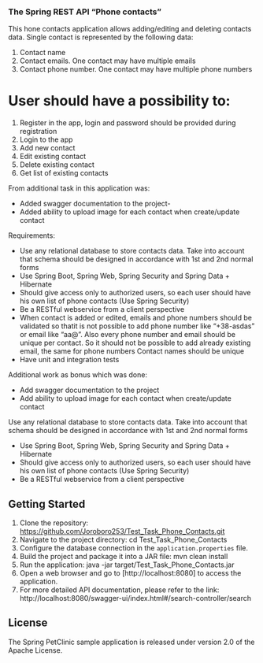 ### The Spring REST API “Phone contacts”
This hone contacts application allows adding/editing and deleting contacts data. Single contact is represented by the following data:
1. Contact name
2. Contact emails. One contact may have multiple emails
3. Contact phone number. One contact may have multiple phone numbers
# User should have a possibility to:
1. Register in the app, login and password should be provided during registration
2. Login to the app
3. Add new contact
4. Edit existing contact
5. Delete existing contact
6. Get list of existing contacts

From additional task in this application was:
- Added swagger documentation to the project-
- Added ability to upload image for each contact when create/update contact

Requirements:

- Use any relational database to store contacts data. Take into account that schema should be designed in accordance with 1st and 2nd normal forms
- Use Spring Boot, Spring Web, Spring Security and Spring Data + Hibernate
- Should give access only to authorized users, so each user should have his own list of phone contacts (Use Spring Security)
- Be a RESTful webservice from a client perspective
- When contact is added or edited, emails and phone numbers should be validated so thatit is not possible to add phone number like “+38-asdas” or email like “aa@”. Also every phone number and email should be unique per contact. So it should not be possible to add already existing email, the same for phone numbers
Contact names should be unique
- Have unit and integration tests

Additional work as bonus which was done:
- Add swagger documentation to the project
- Add ability to upload image for each contact when create/update contact

Use any relational database to store contacts data. Take into account that schema should be designed in accordance with 1st and 2nd normal forms
- Use Spring Boot, Spring Web, Spring Security and Spring Data + Hibernate
- Should give access only to authorized users, so each user should have his own list of phone contacts (Use Spring Security)
- Be a RESTful webservice from a client perspective

## Getting Started
1. Clone the repository: 
  https://github.com/Joroboro253/Test_Task_Phone_Contacts.git
2. Navigate to the project directory: 
  cd Test_Task_Phone_Contacts
3. Configure the database connection in the `application.properties` file.
4. Build the project and package it into a JAR file: 
  mvn clean install
5. Run the application:
java -jar target/Test_Task_Phone_Contacts.jar
6. Open a web browser and go to [http://localhost:8080] to access the application.
7. For more detailed API documentation, please refer to the link:
   http://localhost:8080/swagger-ui/index.html#/search-controller/search

## License
The Spring PetClinic sample application is released under version 2.0 of the Apache License.

